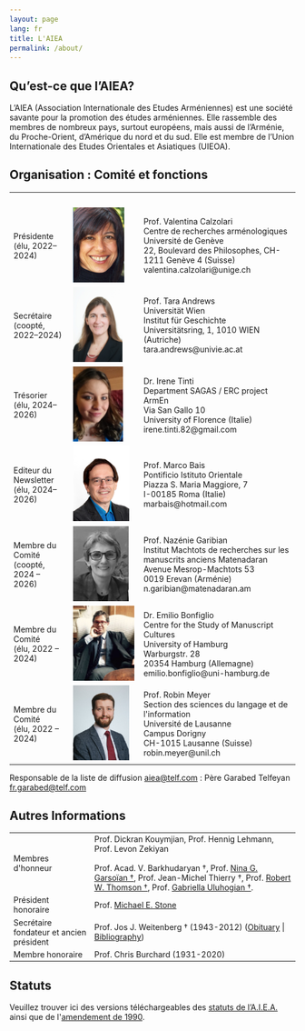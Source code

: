 ```yaml
---
layout: page
lang: fr
title: L'AIEA
permalink: /about/
---
```


## Qu’est-ce que l’AIEA?

L’AIEA (Association Internationale des Etudes Arméniennes) est une société savante pour la promotion des études arméniennes. Elle rassemble des membres de nombreux pays, surtout européens, mais aussi de l’Arménie, du Proche-Orient, d’Amérique du nord et du sud. Elle est membre de l’Union Internationale des Etudes Orientales et Asiatiques (UIEOA).

## Organisation : Comité et fonctions

<table>
    <tr>
        <th>&nbsp;</th>
        <th>&nbsp;</th>
        <th>&nbsp;</th>
    </tr>
    <tr>
        <td>Présidente<br>(élu, 2022–2024)</td>
        <td style="width:110px"><img src="/assets/vc.png" height="132"></td>
        <td>Prof. Valentina Calzolari<br>Centre de recherches arménologiques<br>Université de Genève<br>22, Boulevard des Philosophes, CH-1211 Genève 4 (Suisse)<br>valentina.calzolari@unige.ch</td>
    </tr>
    <tr>
        <td>Secrétaire<br>(coopté, 2022–2024)</td>
        <td><img src="/assets/ta.png" height="132"></td>
        <td>Prof. Tara Andrews <br>Universität Wien<br>Institut für Geschichte<br>Universitätsring, 1, 1010 WIEN (Autriche)<br>tara.andrews@univie.ac.at</td>
    </tr>
    <tr>
        <td>Trésorier<br>(élu, 2024–2026)</td>
        <td><img src="/assets/it.png" height="132"></td>
        <td>Dr. Irene Tinti<br>Department SAGAS / ERC project ArmEn<br>Via San Gallo 10<br>University of Florence (Italie)<br>irene.tinti.82@gmail.com</td>
    </tr>
    <tr>
        <td>Editeur du Newsletter<br>(élu, 2024–2026)</td>
        <td><img src="/assets/mb.png" height="132"></td>
        <td>Prof. Marco Bais<br>Pontificio Istituto Orientale<br>Piazza S. Maria Maggiore, 7<br>I-00185 Roma (Italie)<br>marbais@hotmail.com</td>
    </tr>
    <tr>
        <td>Membre du Comité<br>(coopté, 2024 – 2026)</td>
        <td><img src="/assets/ng.jpg" height="132"></td>
        <td>Prof. Nazénie Garibian<br>Institut Machtots de recherches sur les manuscrits anciens Matenadaran<br>Avenue Mesrop-Machtots 53<br>0019 Erevan (Arménie)<br>n.garibian@matenadaran.am</td>
    </tr>
    <tr>
        <td>Membre du Comité<br>(élu, 2022 – 2024)</td>
        <td><img src="/assets/eb.jpg" height="132" width="108"></td>
        <td>Dr. Emilio Bonfiglio<br>Centre for the Study of Manuscript Cultures<br>University of Hamburg<br>Warburgstr. 28<br>20354 Hamburg (Allemagne)<br>emilio.bonfiglio@uni-hamburg.de</td>
    </tr>
    <tr>
        <td>Membre du Comité<br>(élu, 2022 – 2024)</td>
        <td><img src="/assets/meyer_portrait_small.jpg" height="132"></td>
        <td>Prof. Robin Meyer<br>Section des sciences du langage et de l'information<br>Université de Lausanne<br>Campus Dorigny<br>CH-1015 Lausanne (Suisse)<br>robin.meyer@unil.ch</td>
    </tr>
</table>

Responsable de la liste de diffusion aiea@telf.com : Père Garabed Telfeyan fr.garabed@telf.com

## Autres Informations

| | |
|-|-|
| Membres d'honneur        |  Prof. Dickran Kouymjian, Prof. Hennig Lehmann, Prof. Levon Zekiyan<br> <br>Prof. Acad. V. Barkhudaryan †, Prof. [Nina G. Garsoïan †](/public/garsoian_obit.pdf), Prof. Jean-Michel Thierry †, Prof. [Robert W. Thomson †](/public/Thomson-Obituary.pdf), Prof. [Gabriella Uluhogian †](/public/uluhogian_obit.pdf).  |
| Président honoraire      |  Prof. [Michael E. Stone](http://apocryphalstone.com/) |
| Secrétaire fondateur et ancien président  |  Prof. Jos J. Weitenberg † (1943-2012) ([Obituary](/public/WeitenbergObituary2.pdf) \| [Bibliography](/public/WeitenbergBibliography2.pdf)) |
| Membre honoraire         |  Prof. Chris Burchard (1931-2020) |

## Statuts

Veuillez trouver ici des versions téléchargeables des [statuts de l’A.I.E.A.](/public/AIEA-Statuts.pdf) ainsi que de l'[amendement de 1990](/public/AIEA-Amendement.pdf).
